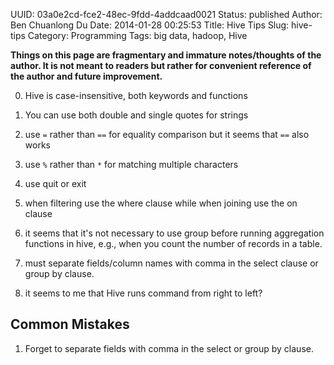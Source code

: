 UUID: 03a0e2cd-fce2-48ec-9fdd-4addcaad0021
Status: published
Author: Ben Chuanlong Du
Date: 2014-01-28 00:25:53
Title: Hive Tips
Slug: hive-tips
Category: Programming
Tags: big data, hadoop, Hive

**Things on this page are fragmentary and immature notes/thoughts of the author. It is not meant to readers but rather for convenient reference of the author and future improvement.**
 

0. Hive is case-insensitive, both keywords and functions

1. You can use both double and single quotes for strings

1. use `=` rather than `==` for equality comparison
but it seems that `==` also works

2. use `%` rather than `*` for matching multiple characters

3. use quit or exit

4. when filtering use the where clause
while when joining use the on clause

5. it seems that it's not necessary to use group before running aggregation functions
in hive, e.g., when you count the number of records in a table.

6. must separate fields/column names with comma in the select clause or group by clause.

7. it seems to me that Hive runs command from right to left?


## Common Mistakes

1. Forget to separate fields with comma in the select or group by clause.
